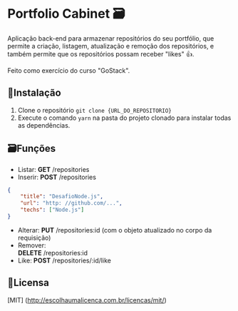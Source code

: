 # Portfolio Cabinet 🗃

Aplicação back-end para armazenar repositórios do seu portfólio,  que permite a criação, listagem, atualização e remoção dos  repositórios, e também  permite que os repositórios possam receber  "likes" 👍.

Feito como exercício do curso "GoStack". 


## 💾Instalação

1. Clone o repositório  ```git clone {URL_DO_REPOSITORIO}```
2. Execute o comando ```yarn```  na pasta do projeto clonado para instalar todas as dependências.

## 🗃Funções
- Listar: 
  **GET** /repositories
- Inserir: 
  **POST** /repositories 
```json
{
	"title": "DesafioNode.js",
	"url": "http: //github.com/...",
	"techs": ["Node.js"]
}
```
- Alterar: 
  **PUT** /repositories:id  (com o objeto atualizado no corpo da requisição)
- Remover:  
  **DELETE** /repositories:id
- Like: 
  **POST** /repositories/:id/like

## 📑Licensa
[MIT] (http://escolhaumalicenca.com.br/licencas/mit/)

